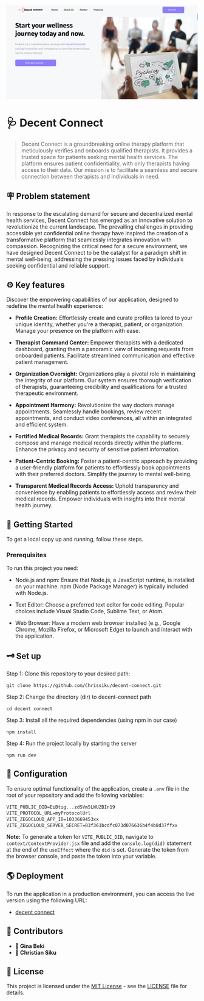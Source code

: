![DECENT CONNECT](./public/hero.png)

# 🩺 Decent Connect
> Decent Connect is a groundbreaking online therapy platform that meticulously verifies and onboards qualified therapists. It provides a trusted space for patients seeking mental health services. The platform ensures patient confidentiality, with only therapists having access to their data. Our mission is to facilitate a seamless and secure connection between therapists and individuals in need.

## 🪧 Problem statement
In response to the escalating demand for secure and decentralized mental health services, Decent Connect has emerged as an innovative solution to revolutionize the current landscape. The prevailing challenges in providing accessible yet confidential online therapy have inspired the creation of a transformative platform that seamlessly integrates innovation with compassion. Recognizing the critical need for a secure environment, we have designed Decent Connect to be the catalyst for a paradigm shift in mental well-being, addressing the pressing issues faced by individuals seeking confidential and reliable support.

## ⚙ Key features
Discover the empowering capabilities of our application, designed to redefine the mental health experience:

- **Profile Creation:**
Effortlessly create and curate profiles tailored to your unique identity, whether you're a therapist, patient, or organization. Manage your presence on the platform with ease.

- **Therapist Command Center:**
Empower therapists with a dedicated dashboard, granting them a panoramic view of incoming requests from onboarded patients. Facilitate streamlined communication and effective patient management.

- **Organization Oversight:**
Organizations play a pivotal role in maintaining the integrity of our platform. Our system ensures thorough verification of therapists, guaranteeing credibility and qualifications for a trusted therapeutic environment.

- **Appointment Harmony:**
Revolutionize the way doctors manage appointments. Seamlessly handle bookings, review recent appointments, and conduct video conferences, all within an integrated and efficient system.

- **Fortified Medical Records:**
Grant therapists the capability to securely compose and manage medical records directly within the platform. Enhance the privacy and security of sensitive patient information.

- **Patient-Centric Booking:**
Foster a patient-centric approach by providing a user-friendly platform for patients to effortlessly book appointments with their preferred doctors. Simplify the journey to mental well-being.

- **Transparent Medical Records Access:**
Uphold transparency and convenience by enabling patients to effortlessly access and review their medical records. Empower individuals with insights into their mental health journey.

## 🚦 Getting Started
To get a local copy up and running, follow these steps.
### Prerequisites
To run this project you need:

- Node.js and npm:
Ensure that Node.js, a JavaScript runtime, is installed on your machine.
npm (Node Package Manager) is typically included with Node.js.

- Text Editor:
Choose a preferred text editor for code editing. Popular choices include Visual Studio Code, Sublime Text, or Atom.

- Web Browser:
Have a modern web browser installed (e.g., Google Chrome, Mozilla Firefox, or Microsoft Edge) to launch and interact with the application.

## 🗝️ Set up

Step 1: Clone this repository to your desired path:
```
git clone https://github.com/Chrissiku/decent-connect.git
```

Step 2: Change the directory (dir) to decent-connect path
```
cd decent connect
```

Step 3: Install all the required dependencies (using npm in our case)
```
npm install
```

Step 4: Run the project locally by starting the server
```
npm run dev
``` 

## 🎲 Configuration

To ensure optimal functionality of the application, create a `.env` file in the root of your repository and add the following variables:

```
VITE_PUBLIC_DID=EiBtig...zdSVm5LWUZBIn19
VITE_PROTOCOL_URL=myProtocolUrl
VITE_ZEGOCLOUD_APP_ID=1033669453xx
VITE_ZEGOCLOUD_SERVER_SECRET=83f361bcdfc073d076636b4f4b8d37ffxx
```

**Note:** 
To generate a token for `VITE_PUBLIC_DID`, navigate to `context/ContextProvider.jsx` file and add the `console.log(did)` statement at the end of the `useEffect` where the `did` is set.
Generate the token from the browser console, and paste the token into your variable.

## 🌎 Deployment

To run the application in a production environment, you can access the live version using the following URL:
- [decent connect](https://decent-connect.vercel.app/)


## 👥 Contributors

- **👤 Gina Beki**
- **👤 Christian Siku**

## 🪪 License
This project is licensed under the [MIT License](LICENSE) - see the [LICENSE](LICENSE) file for details.